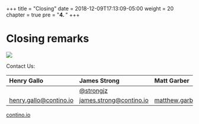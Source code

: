 +++
title = "Closing"
date = 2018-12-09T17:13:09-05:00
weight = 20
chapter = true
pre = "<b>4. </b>"
+++

# Closing remarks


![](/intro-k8/images/partyparrot.gif)

Contact Us:

| Henry Gallo                                           | James Strong                                              | Matt Garber                                                   |
| :---                                                  | :----                                                     |:----                                                          |
|                                                       | [@strongjz](https://twitter.com/strongjz)                 |                                                               |
|[henry.gallo@contino.io](mailto:henry.gallo@contino.io)| [james.strong@contino.io](mailto:james.strong@contino.io) | [matthew.garber@contino.io](mailto:matthew.garber@contino.io) |


[contino.io](https://www.contino.io/)